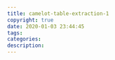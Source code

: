 ```yaml
---
title: camelot-table-extraction-1
copyright: true
date: 2020-01-03 23:44:45
tags:
categories:
description:
---
```

